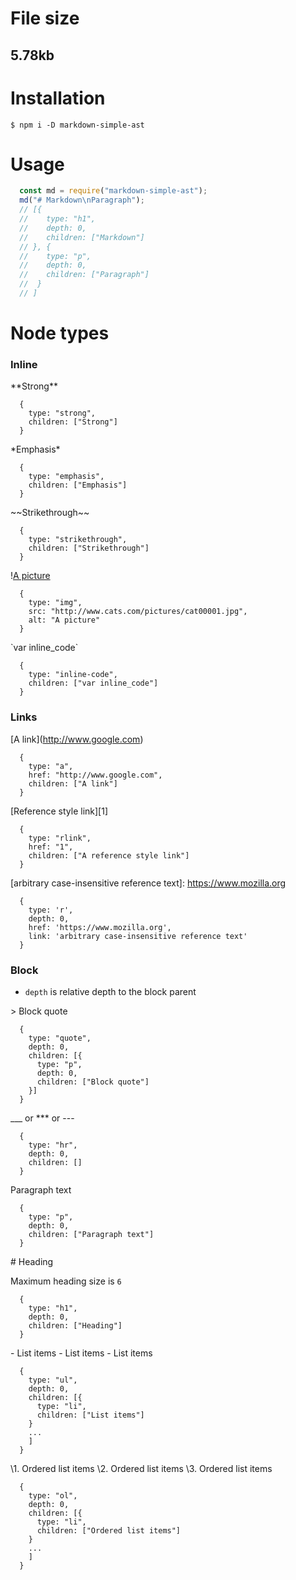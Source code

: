 # File size
## 5.78kb 

# Installation
```
$ npm i -D markdown-simple-ast
```

# Usage
```javascript
  const md = require("markdown-simple-ast");
  md("# Markdown\nParagraph");
  // [{
  //    type: "h1",
  //    depth: 0,
  //    children: ["Markdown"]
  // }, {
  //    type: "p",
  //    depth: 0,
  //    children: ["Paragraph"]
  //  }
  // ]
```

# Node types
### Inline
\*\*Strong\*\*
```
  {
    type: "strong",
    children: ["Strong"]
  }
```

\*Emphasis\*
```
  {
    type: "emphasis",
    children: ["Emphasis"]
  }
```

\~\~Strikethrough\~\~
```
  {
    type: "strikethrough",
    children: ["Strikethrough"]
  }
```

\![A picture](http://www.cats.com/pictures/cat00001.jpg)
```
  {
    type: "img",
    src: "http://www.cats.com/pictures/cat00001.jpg",
    alt: "A picture"
  }
```

\`var inline_code`
```
  {
    type: "inline-code",
    children: ["var inline_code"]
  }
```

### Links

\[A link](http://www.google.com)
```
  {
    type: "a",
    href: "http://www.google.com",
    children: ["A link"]
  }
```

\[Reference style link][1]
```
  {
    type: "rlink",
    href: "1",
    children: ["A reference style link"]
  }
```

\[arbitrary case-insensitive reference text]: https://www.mozilla.org
```
  {
    type: 'r',
    depth: 0,
    href: 'https://www.mozilla.org',
    link: 'arbitrary case-insensitive reference text'
  }
```

### Block

- `depth` is relative depth to the block parent

\> Block quote
```
  {
    type: "quote",
    depth: 0,
    children: [{
      type: "p",
      depth: 0,
      children: ["Block quote"]
    }]
  }
```

\_\_\_ or \*\*\* or \-\-\-
```
  {
    type: "hr",
    depth: 0,
    children: []
  }
```

Paragraph text
```
  {
    type: "p",
    depth: 0,
    children: ["Paragraph text"]
  }
```

\# Heading

Maximum heading size is `6`

```
  {
    type: "h1",
    depth: 0,
    children: ["Heading"]
  }
```

\- List items
\- List items
\- List items
```
  {
    type: "ul",
    depth: 0,
    children: [{
      type: "li",
      children: ["List items"]
    }
    ...
    ]
  }
```

\1. Ordered list items
\2. Ordered list items
\3. Ordered list items
```
  {
    type: "ol",
    depth: 0,
    children: [{
      type: "li",
      children: ["Ordered list items"]
    }
    ...
    ]
  }
```
